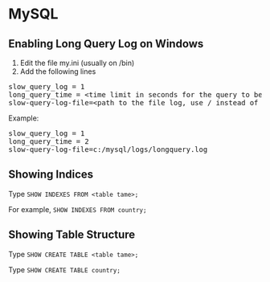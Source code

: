 # MySQL

## Enabling Long Query Log on Windows
1. Edit the file my.ini (usually on <mysql instalation folder>/bin)
2. Add the following lines  

<pre>
slow_query_log = 1
long_query_time = &lt;time limit in seconds for the query to be logged\&gt;
slow-query-log-file=&lt;path to the file log, use / instead of \&gt;
</pre>

Example:

<pre>
slow_query_log = 1
long_query_time = 2
slow-query-log-file=c:/mysql/logs/longquery.log
</pre>

## Showing Indices
Type `SHOW INDEXES FROM <table tame>;`

For example, `SHOW INDEXES FROM country;`

## Showing Table Structure
Type `SHOW CREATE TABLE <table tame>;`

Type `SHOW CREATE TABLE country;`

